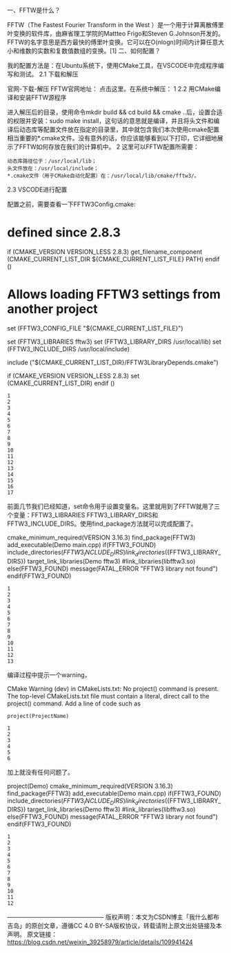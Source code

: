 一、FFTW是什么？

FFTW（The Fastest Fourier Transform in the West ）是一个用于计算离散傅里叶变换的软件库，由麻省理工学院的Mattteo Frigo和Steven G.Johnson开发的。FFTW的名字意思是西方最快的傅里叶变换。它可以在O(nlogn)时间内计算任意大小和维数的实数和复数值数组的变换。[1]
二、如何配置？

我的配置方法是：在Ubuntu系统下，使用CMake工具，在VSCODE中完成程序编写和测试。
2.1 下载和解压

官网-下载-解压
FFTW官网地址： 点击这里。在系统中解压：
1
2.2 用CMake编译和安装FFTW源程序

进入解压后的目录，使用命令mkdir build && cd build && cmake ..后，设置合适的权限并安装：sudo make install，这句话的意思就是编译，并且将头文件和编译后动态库等配置文件放在指定的目录里，其中就包含我们本次使用cmake配置相当重要的*.cmake文件。没有意外的话，你应该能够看到以下打印，它详细地展示了FFTW如何存放在我们的计算机中。
2
这里可以FFTW配置所需要：

    动态库路径位于：/usr/local/lib；
    头文件放在：/usr/local/include；
    *.cmake文件（用于CMake自动化配置）在：/usr/local/lib/cmake/fftw3/。

2.3 VSCODE进行配置

配置之前，需要查看一下FFTW3Config.cmake:

# defined since 2.8.3
if (CMAKE_VERSION VERSION_LESS 2.8.3)
  get_filename_component (CMAKE_CURRENT_LIST_DIR ${CMAKE_CURRENT_LIST_FILE} PATH)
endif ()

# Allows loading FFTW3 settings from another project
set (FFTW3_CONFIG_FILE "${CMAKE_CURRENT_LIST_FILE}")

set (FFTW3_LIBRARIES fftw3)
set (FFTW3_LIBRARY_DIRS /usr/local/lib)
set (FFTW3_INCLUDE_DIRS /usr/local/include)

include ("${CMAKE_CURRENT_LIST_DIR}/FFTW3LibraryDepends.cmake")

if (CMAKE_VERSION VERSION_LESS 2.8.3)
  set (CMAKE_CURRENT_LIST_DIR)
endif ()

    1
    2
    3
    4
    5
    6
    7
    8
    9
    10
    11
    12
    13
    14
    15
    16
    17

前面几节我们已经知道，set命令用于设置变量名。这里就用到了FFTW就用了三个变量：FFTW3_LIBRARIES FFTW3_LIBRARY_DIRS和FFTW3_INCLUDE_DIRS。使用find_package方法就可以完成配置了。

cmake_minimum_required(VERSION 3.16.3)
find_package(FFTW3)
add_executable(Demo main.cpp)
if(FFTW3_FOUND)
    include_directories(${FFTW3_INCLUDE_DIRS})
    link_directories(${FFTW3_LIBRARY_DIRS})
    target_link_libraries(Demo fftw3)
    #link_libraries(libfftw3.so)
else(FFTW3_FOUND)
    message(FATAL_ERROR "FFTW3 library not found")
endif(FFTW3_FOUND)


    1
    2
    3
    4
    5
    6
    7
    8
    9
    10
    11
    12
    13

编译过程中提示一个warning，

CMake Warning (dev) in CMakeLists.txt:
  No project() command is present.  The top-level CMakeLists.txt file must
  contain a literal, direct call to the project() command.  Add a line of
  code such as
  
    project(ProjectName)

    1
    2
    3
    4
    5
    6

加上就没有任何问题了。

project(Demo)
cmake_minimum_required(VERSION 3.16.3)
find_package(FFTW3)
add_executable(Demo main.cpp)
if(FFTW3_FOUND)
    include_directories(${FFTW3_INCLUDE_DIRS})
    link_directories(${FFTW3_LIBRARY_DIRS})
    target_link_libraries(Demo fftw3)
    #link_libraries(libfftw3.so)
else(FFTW3_FOUND)
    message(FATAL_ERROR "FFTW3 library not found")
endif(FFTW3_FOUND)

    1
    2
    3
    4
    5
    6
    7
    8
    9
    10
    11
    12


————————————————
版权声明：本文为CSDN博主「我什么都布吉岛」的原创文章，遵循CC 4.0 BY-SA版权协议，转载请附上原文出处链接及本声明。
原文链接：https://blog.csdn.net/weixin_39258979/article/details/109941424
